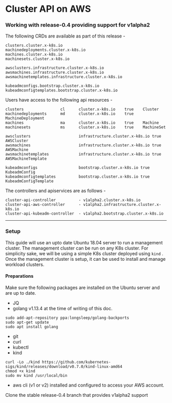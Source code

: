 # Cluster API on AWS

### Working with **release-0.4** providing support for **v1alpha2**

The following CRDs are available as part of this release - 

```console
clusters.cluster.x-k8s.io
machinedeployments.cluster.x-k8s.io
machines.cluster.x-k8s.io
machinesets.cluster.x-k8s.io
```
```console
awsclusters.infrastructure.cluster.x-k8s.io
awsmachines.infrastructure.cluster.x-k8s.io
awsmachinetemplates.infrastructure.cluster.x-k8s.io
```
```console
kubeadmconfigs.bootstrap.cluster.x-k8s.io
kubeadmconfigtemplates.bootstrap.cluster.x-k8s.io
```

Users have access to the following api resources -
```console
clusters 				cl 		cluster.x-k8s.io 	true 	Cluster
machinedeployments 		md 		cluster.x-k8s.io 	true 	MachineDeployment
machines 				ma 		cluster.x-k8s.io 	true 	Machine
machinesets 			ms 		cluster.x-k8s.io 	true 	MachineSet

awsclusters 					infrastructure.cluster.x-k8s.io true AWSCluster
awsmachines 					infrastructure.cluster.x-k8s.io true AWSMachine
awsmachinetemplates 			infrastructure.cluster.x-k8s.io true AWSMachineTemplate

kubeadmconfigs 					bootstrap.cluster.x-k8s.io true KubeadmConfig
kubeadmconfigtemplates 			bootstrap.cluster.x-k8s.io true KubeadmConfigTemplate
```

The controllers and apiservices are as follows - 

```
cluster-api-controller 			- v1alpha2.cluster.x-k8s.io
cluster-api-aws-controller 		- v1alpha2.infrastructure.cluster.x-k8s.io
cluster-api-kubeadm-controller 	- v1alpha2.bootstrap.cluster.x-k8s.io
```

-----
### Setup 
This guide will use an upto date Ubuntu 18.04 server to run a management cluster. The  management cluster can be run on any K8s cluster. For simplicity sake, we will be using a simple K8s cluster deployed using `kind` . Once the management cluster is setup, it can be used to install and manage workload clusters.

#### Preparations

Make sure the following packages are installed on the Ubuntu server and are up to date. 

* JQ
* golang v1.13.4 at the time of writing of this doc.
```shell
sudo add-apt-repository ppa:longsleep/golang-backports
sudo apt-get update
sudo apt install golang
```
* git
* curl
* kubectl
* kind
```shell
curl -Lo ./kind https://github.com/kubernetes-sigs/kind/releases/download/v0.7.0/kind-linux-amd64
chmod +x kind
sudo mv kind /usr/local/bin
```
* aws cli (v1 or v2) installed and configured to access your AWS account.

Clone the stable release-0.4 branch that provides v1alpha2 support
<!--stackedit_data:
eyJoaXN0b3J5IjpbMTU0MDU1NjM5NF19
-->